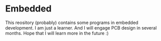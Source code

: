 Embedded
========
This reository (probably) contains some programs in embedded development.
I am just a learner. And I will engage PCB design in several months.
Hope that I will learn more in the future :)

